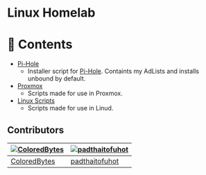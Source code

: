 # Linux Homelab

# :link: Contents


- [Pi-Hole](./pi-hole/)
  - Installer script for [Pi-Hole](https://pi-hole.net/). Containts my AdLists and installs unbound by default.
-  [Proxmox](./proxmox/)
   - Scripts made for use in Proxmox.
- [Linux Scripts](./scripts/)
  - Scripts made for use in Linud.

## Contributors

| [![ColoredBytes](https://github.com/ColoredBytes.png?size=100)](https://github.com/ColoredBytes) | [![padthaitofuhot](https://github.com/padthaitofuhot.png?size=100)](https://github.com/padthaitofuhot)
| ---------------------------------------------------------------------------------------- | ---------------------------------------------------------------------------------------- |
| [ColoredBytes](https://github.com/ColoredBytes)                                               | [padthaitofuhot](https://github.com/padthaitofuhot)   
